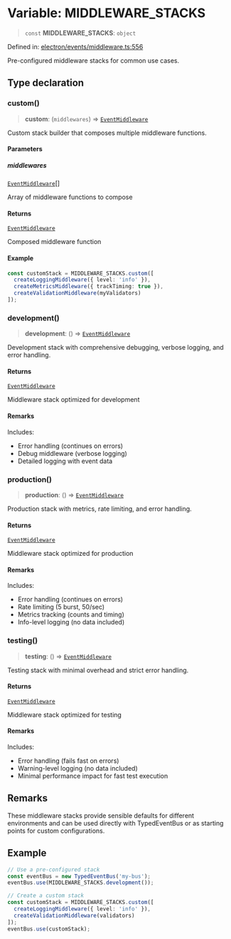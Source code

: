 # Variable: MIDDLEWARE\_STACKS

> `const` **MIDDLEWARE\_STACKS**: `object`

Defined in: [electron/events/middleware.ts:556](https://github.com/Nick2bad4u/Uptime-Watcher/blob/dca5483e793478722cd3e6e125cafcec5fc771f0/electron/events/middleware.ts#L556)

Pre-configured middleware stacks for common use cases.

## Type declaration

### custom()

> **custom**: (`middlewares`) => [`EventMiddleware`](../../TypedEventBus/type-aliases/EventMiddleware.md)

Custom stack builder that composes multiple middleware functions.

#### Parameters

##### middlewares

[`EventMiddleware`](../../TypedEventBus/type-aliases/EventMiddleware.md)[]

Array of middleware functions to compose

#### Returns

[`EventMiddleware`](../../TypedEventBus/type-aliases/EventMiddleware.md)

Composed middleware function

#### Example

```typescript
const customStack = MIDDLEWARE_STACKS.custom([
  createLoggingMiddleware({ level: 'info' }),
  createMetricsMiddleware({ trackTiming: true }),
  createValidationMiddleware(myValidators)
]);
```

### development()

> **development**: () => [`EventMiddleware`](../../TypedEventBus/type-aliases/EventMiddleware.md)

Development stack with comprehensive debugging, verbose logging, and error handling.

#### Returns

[`EventMiddleware`](../../TypedEventBus/type-aliases/EventMiddleware.md)

Middleware stack optimized for development

#### Remarks

Includes:
- Error handling (continues on errors)
- Debug middleware (verbose logging)
- Detailed logging with event data

### production()

> **production**: () => [`EventMiddleware`](../../TypedEventBus/type-aliases/EventMiddleware.md)

Production stack with metrics, rate limiting, and error handling.

#### Returns

[`EventMiddleware`](../../TypedEventBus/type-aliases/EventMiddleware.md)

Middleware stack optimized for production

#### Remarks

Includes:
- Error handling (continues on errors)
- Rate limiting (5 burst, 50/sec)
- Metrics tracking (counts and timing)
- Info-level logging (no data included)

### testing()

> **testing**: () => [`EventMiddleware`](../../TypedEventBus/type-aliases/EventMiddleware.md)

Testing stack with minimal overhead and strict error handling.

#### Returns

[`EventMiddleware`](../../TypedEventBus/type-aliases/EventMiddleware.md)

Middleware stack optimized for testing

#### Remarks

Includes:
- Error handling (fails fast on errors)
- Warning-level logging (no data included)
- Minimal performance impact for fast test execution

## Remarks

These middleware stacks provide sensible defaults for different environments
and can be used directly with TypedEventBus or as starting points for custom configurations.

## Example

```typescript
// Use a pre-configured stack
const eventBus = new TypedEventBus('my-bus');
eventBus.use(MIDDLEWARE_STACKS.development());

// Create a custom stack
const customStack = MIDDLEWARE_STACKS.custom([
  createLoggingMiddleware({ level: 'info' }),
  createValidationMiddleware(validators)
]);
eventBus.use(customStack);
```
